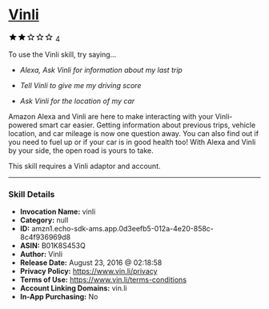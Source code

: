 # [Vinli](http://alexa.amazon.com/#skills/amzn1.echo-sdk-ams.app.0d3eefb5-012a-4e20-858c-8c4f936969d8)
![2 stars](../../images/ic_star_black_18dp_1x.png)![2 stars](../../images/ic_star_black_18dp_1x.png)![2 stars](../../images/ic_star_border_black_18dp_1x.png)![2 stars](../../images/ic_star_border_black_18dp_1x.png)![2 stars](../../images/ic_star_border_black_18dp_1x.png) 4

To use the Vinli skill, try saying...

* *Alexa, Ask Vinli for information about my last trip*

* *Tell Vinli to give me my driving score*

* *Ask Vinli for the location of my car*

Amazon Alexa and Vinli are here to make interacting with your Vinli-powered smart car easier. Getting information about previous trips, vehicle location, and car mileage is now one question away. You can also find out if you need to fuel up or if your car is in good health too! With Alexa and Vinli by your side, the open road is yours to take.

This skill requires a Vinli adaptor and account.

***

### Skill Details

* **Invocation Name:** vinli
* **Category:** null
* **ID:** amzn1.echo-sdk-ams.app.0d3eefb5-012a-4e20-858c-8c4f936969d8
* **ASIN:** B01K8S453Q
* **Author:** Vinli
* **Release Date:** August 23, 2016 @ 02:18:58
* **Privacy Policy:** https://www.vin.li/privacy
* **Terms of Use:** https://www.vin.li/terms-conditions
* **Account Linking Domains:** vin.li
* **In-App Purchasing:** No
